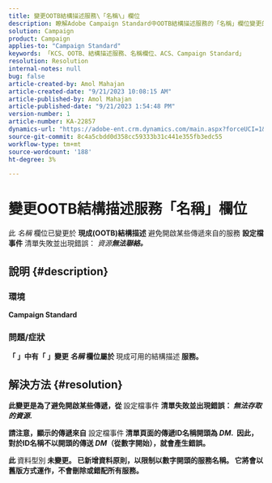 ```yaml
---
title: 變更OOTB結構描述服務\「名稱\」欄位
description: 瞭解Adobe Campaign Standard中OOTB結構描述服務的「名稱」欄位變更的原因。 此變更不會影響工作。
solution: Campaign
product: Campaign
applies-to: "Campaign Standard"
keywords: 「KCS、OOTB、結構描述服務、名稱欄位、ACS、Campaign Standard」
resolution: Resolution
internal-notes: null
bug: false
article-created-by: Amol Mahajan
article-created-date: "9/21/2023 10:08:15 AM"
article-published-by: Amol Mahajan
article-published-date: "9/21/2023 1:54:48 PM"
version-number: 1
article-number: KA-22857
dynamics-url: "https://adobe-ent.crm.dynamics.com/main.aspx?forceUCI=1&pagetype=entityrecord&etn=knowledgearticle&id=3bfbadc4-6658-ee11-be6f-6045bd006295"
source-git-commit: 8c4a5cbdd0d358cc59333b31c441e355fb3edc55
workflow-type: tm+mt
source-wordcount: '188'
ht-degree: 3%

---
```


# 變更OOTB結構描述服務「名稱」欄位


此 *名稱* 欄位已變更於 <b>現成(OOTB)結構描述</b> 避免開啟某些傳遞來自的服務 <b>設定檔事件</b> 清單失敗並出現錯誤： *資源<b>無法聯絡。*





## 說明 {#description}


### </b>環境<b>

Campaign Standard



### </b>問題/症狀<b>

「 」中有「 」變更 *名稱* 欄位屬於 </b>現成可用的結構描述<b> 服務。


## 解決方法 {#resolution}


此變更是為了避免開啟某些傳遞，從 </b>設定檔事件 <b>清單失敗並出現錯誤： *無法存取的資源*.

請注意，顯示的傳遞來自</b> 設定檔事件<b> 清單頁面的傳遞ID名稱開頭為 *DM*. 
因此，對於ID名稱不以開頭的傳送 *DM*（從數字開始），就會產生錯誤。

此 </b>資料型別<b> 未變更。 已新增資料原則，以限制以數字開頭的服務名稱。 它將會以舊版方式運作，不會刪除或錯配所有服務。
